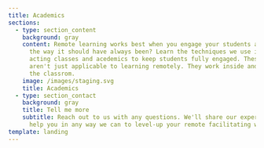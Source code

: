 ```yaml
---
title: Academics
sections:
  - type: section_content
    background: gray
    content: Remote learning works best when you engage your students and isn't that
      the way it should have always been? Learn the techniques we use in remote
      acting classes and acedemics to keep students fully engaged. These skills
      aren't just applicable to learning remotely. They work inside and out of
      the classrom.
    image: /images/staging.svg
    title: Academics
  - type: section_contact
    background: gray
    title: Tell me more
    subtitle: Reach out to us with any questions. We'll share our experiences and
      help you in any way we can to level-up your remote facilitating work.
template: landing
---
```

